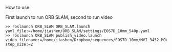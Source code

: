 How to use

First launch to run ORB SLAM, second to run video

    >> roslaunch ORB_SLAM ORB_SLAM.launch yaml_file:=/home/jiashen/ORB_SLAM/settings/EOS7D_10mm_540p.yaml 
    >> roslaunch ORB_SLAM publish_video.launch video_filename:=/home/jiashen/Dropbox/sequences/EOS7D_10mm/MVI_3452.MOV step_size:=2


